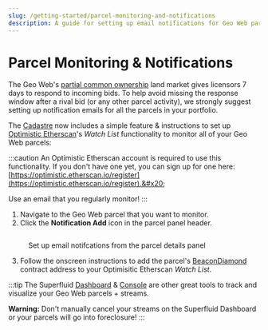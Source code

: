 ```yaml
---
slug: /getting-started/parcel-monitoring-and-notifications
description: A guide for setting up email notifications for Geo Web parcel transactions
---
```


# Parcel Monitoring & Notifications

The Geo Web's [partial common ownership](../concepts/partial-common-ownership.md) land market gives licensors 7 days to respond to incoming bids. To help avoid missing the response window after a rival bid (or any other parcel activity), we strongly suggest setting up notification emails for all the parcels in your portfolio.&#x20;

The [Cadastre](https://geoweb.land/) now includes a simple feature & instructions to set up [Optimistic Etherscan](https://optimistic.etherscan.io/)'s _Watch List_ functionality to monitor all of your Geo Web parcels:

:::caution
An Optimistic Etherscan account is required to use this functionality. If you don't have one yet, you can sign up for one here: [https://optimistic.etherscan.io/register](https://optimistic.etherscan.io/register).&#x20;

Use an email that you regularly monitor!
:::

1. Navigate to the Geo Web parcel that you want to monitor.
2. Click the **Notification Add** icon in the parcel panel header.

<figure><img src="/assets/Add Notifications.png" alt=""/><figcaption><p>Set up email notifcations from the parcel details panel</p></figcaption></figure>

3. Follow the onscreen instructions to add the parcel's [BeaconDiamond](../developers/core-contracts/beacondiamond/) contract address to your Optimisitic Etherscan _Watch List_.

:::tip
The Superfluid [Dashboard](https://app.superfluid.finance/) & [Console](https://console.superfluid.finance/) are other great tools to track and visualize your Geo Web parcels + streams.&#x20;

**Warning:** Don't manually cancel your streams on the Superfluid Dashboard or your parcels will go into foreclosure!&#x20;
:::
